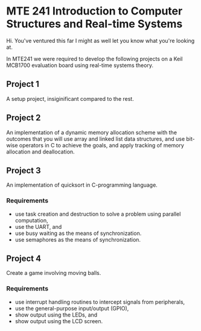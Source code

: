 # MTE 241 Introduction to Computer Structures and Real-time Systems

Hi. You've ventured this far I might as well let you know what you're looking at.

In MTE241 we were required to develop the following projects on a Keil MCB1700 evaluation board using real-time systems theory.

## Project 1
A setup project, insiginificant compared to the rest.

## Project 2
An implementation of a dynamic memory allocation scheme with the outcomes that you will use array and linked list data structures, and use bit-wise operators in C to achieve the goals, and apply tracking of memory allocation and deallocation.

## Project 3
An implementation of quicksort in C-programming language.

### Requirements
- use task creation and destruction to solve a problem using parallel computation,
- use the UART, and
- use busy waiting as the means of synchronization.
- use semaphores as the means of synchronization.

## Project 4
Create a game involving moving balls.

### Requirements
- use interrupt handling routines to intercept signals from peripherals,
- use the general-purpose input/output (GPIO),
- show output using the LEDs, and
- show output using the LCD screen.

